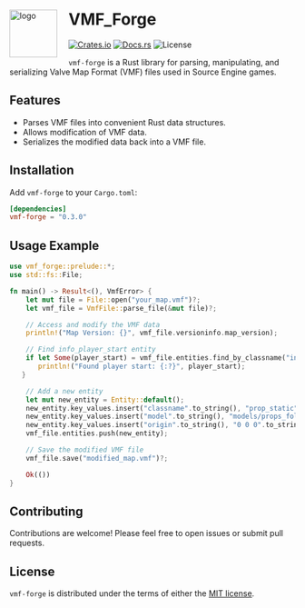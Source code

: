 <div>
  <img align="left" style="margin-right: 20px;" width="84px" src="https://i.imgur.com/5cKkQsj.png" alt="logo">
  <h1>VMF_Forge</h1>
</div>


[![Crates.io](https://img.shields.io/crates/v/vmf-forge.svg)](https://crates.io/crates/vmf-forge)
[![Docs.rs](https://docs.rs/vmf-forge/badge.svg)](https://docs.rs/vmf-forge)
![License](https://img.shields.io/github/license/IaVashik/vmf-forge)

`vmf-forge` is a Rust library for parsing, manipulating, and serializing Valve Map Format (VMF) files used in Source Engine games. 

## Features

*   Parses VMF files into convenient Rust data structures.
*   Allows modification of VMF data.
*   Serializes the modified data back into a VMF file.

## Installation

Add `vmf-forge` to your `Cargo.toml`:

```toml
[dependencies]
vmf-forge = "0.3.0"
```

## Usage Example

```rust
use vmf_forge::prelude::*;
use std::fs::File;

fn main() -> Result<(), VmfError> {
    let mut file = File::open("your_map.vmf")?;
    let vmf_file = VmfFile::parse_file(&mut file)?;

    // Access and modify the VMF data
    println!("Map Version: {}", vmf_file.versioninfo.map_version);

    // Find info_player_start entity
    if let Some(player_start) = vmf_file.entities.find_by_classname("info_player_start").next() {
       println!("Found player start: {:?}", player_start);
   }

    // Add a new entity
    let mut new_entity = Entity::default();
    new_entity.key_values.insert("classname".to_string(), "prop_static".to_string());
    new_entity.key_values.insert("model".to_string(), "models/props_foliage/urban_tree001a.mdl".to_string());
    new_entity.key_values.insert("origin".to_string(), "0 0 0".to_string());
    vmf_file.entities.push(new_entity);

    // Save the modified VMF file
    vmf_file.save("modified_map.vmf")?;

    Ok(())
}
```

## Contributing

Contributions are welcome! Please feel free to open issues or submit pull requests.

## License

`vmf-forge` is distributed under the terms of either the [MIT license](LICENSE).